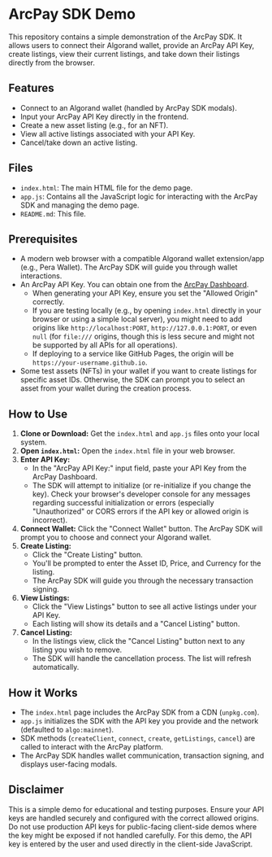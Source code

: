# ArcPay SDK Demo

This repository contains a simple demonstration of the ArcPay SDK. It allows users to connect their Algorand wallet, provide an ArcPay API Key, create listings, view their current listings, and take down their listings directly from the browser.

## Features

*   Connect to an Algorand wallet (handled by ArcPay SDK modals).
*   Input your ArcPay API Key directly in the frontend.
*   Create a new asset listing (e.g., for an NFT).
*   View all active listings associated with your API Key.
*   Cancel/take down an active listing.

## Files

*   `index.html`: The main HTML file for the demo page.
*   `app.js`: Contains all the JavaScript logic for interacting with the ArcPay SDK and managing the demo page.
*   `README.md`: This file.

## Prerequisites

*   A modern web browser with a compatible Algorand wallet extension/app (e.g., Pera Wallet). The ArcPay SDK will guide you through wallet interactions.
*   An ArcPay API Key. You can obtain one from the [ArcPay Dashboard](https://app.arcpay.dev/).
    *   When generating your API Key, ensure you set the "Allowed Origin" correctly.
    *   If you are testing locally (e.g., by opening `index.html` directly in your browser or using a simple local server), you might need to add origins like `http://localhost:PORT`, `http://127.0.0.1:PORT`, or even `null` (for `file:///` origins, though this is less secure and might not be supported by all APIs for all operations).
    *   If deploying to a service like GitHub Pages, the origin will be `https://your-username.github.io`.
*   Some test assets (NFTs) in your wallet if you want to create listings for specific asset IDs. Otherwise, the SDK can prompt you to select an asset from your wallet during the creation process.

## How to Use

1.  **Clone or Download:** Get the `index.html` and `app.js` files onto your local system.
2.  **Open `index.html`:** Open the `index.html` file in your web browser.
3.  **Enter API Key:**
    *   In the "ArcPay API Key:" input field, paste your API Key from the ArcPay Dashboard.
    *   The SDK will attempt to initialize (or re-initialize if you change the key). Check your browser's developer console for any messages regarding successful initialization or errors (especially "Unauthorized" or CORS errors if the API key or allowed origin is incorrect).
4.  **Connect Wallet:** Click the "Connect Wallet" button. The ArcPay SDK will prompt you to choose and connect your Algorand wallet.
5.  **Create Listing:**
    *   Click the "Create Listing" button.
    *   You'll be prompted to enter the Asset ID, Price, and Currency for the listing.
    *   The ArcPay SDK will guide you through the necessary transaction signing.
6.  **View Listings:**
    *   Click the "View Listings" button to see all active listings under your API Key.
    *   Each listing will show its details and a "Cancel Listing" button.
7.  **Cancel Listing:**
    *   In the listings view, click the "Cancel Listing" button next to any listing you wish to remove.
    *   The SDK will handle the cancellation process. The list will refresh automatically.

## How it Works

*   The `index.html` page includes the ArcPay SDK from a CDN (`unpkg.com`).
*   `app.js` initializes the SDK with the API key you provide and the network (defaulted to `algo:mainnet`).
*   SDK methods (`createClient`, `connect`, `create`, `getListings`, `cancel`) are called to interact with the ArcPay platform.
*   The ArcPay SDK handles wallet communication, transaction signing, and displays user-facing modals.

## Disclaimer

This is a simple demo for educational and testing purposes. Ensure your API keys are handled securely and configured with the correct allowed origins. Do not use production API keys for public-facing client-side demos where the key might be exposed if not handled carefully. For this demo, the API key is entered by the user and used directly in the client-side JavaScript.
